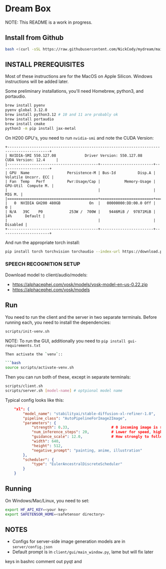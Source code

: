 # Dream Box

NOTE: This README is a work in progress.

## Install from Github

```bash
bash <(curl -sSL https://raw.githubusercontent.com/NickCody/mydream/main/install-mydream.sh)
```

## INSTALL PREREQUISITES

Most of these instructions are for the MacOS on Apple Silicon. Windows instructions will be added later.

Some preliminary installations, you'll need Homebrew, python3, and portaudio.

```bash
brew install pyenv
pyenv global 3.12.0
brew install python3.12 # 10 and 11 are probably ok
brew install portaudio
brew install cmake
python3 -m pip install jax-metal
```

On H200 GPU's, you need to run `nvidia-smi` and note the CUDA Version:

```text
+-----------------------------------------------------------------------------------------+
| NVIDIA-SMI 550.127.08             Driver Version: 550.127.08     CUDA Version: 12.4     |
|-----------------------------------------+------------------------+----------------------+
| GPU  Name                 Persistence-M | Bus-Id          Disp.A | Volatile Uncorr. ECC |
| Fan  Temp   Perf          Pwr:Usage/Cap |           Memory-Usage | GPU-Util  Compute M. |
|                                         |                        |               MIG M. |
|=========================================+========================+======================|
|   0  NVIDIA GH200 480GB             On  |   00000000:DD:00.0 Off |                    0 |
| N/A   39C    P0            253W /  700W |    9446MiB /  97871MiB |     14%      Default |
|                                         |                        |             Disabled |
+-----------------------------------------+------------------------+----------------------+
```

And run the appropriate torch install:

```bash
pip install torch torchvision torchaudio --index-url https://download.pytorch.org/whl/cu124 --upgrade --force-reinstall
```

### SPEECH RECOGNITION SETUP

Download model to client/audio/models:

- <https://alphacephei.com/vosk/models/vosk-model-en-us-0.22.zip>
- <https://alphacephei.com/vosk/models>

## Run

You need to run the client and the server in two separate terminals. Before running each, you need to install the dependencies:

```bash
scripts/init-venv.sh
```

NOTE: To run the GUI, additionally you need to `pip install gui-requirements.txt`

```bash
Then activate the `venv`::

```bash
source scripts/activate-venv.sh
```

Then you can run both of these, except in separate terminals:

```bash
scripts/client.sh
scripts/server.sh [model-name] # optpional model name
```

Typical config looks like this:

```json
    "xl": {
        "model_name": "stabilityai/stable-diffusion-xl-refiner-1.0",
        "pipeline_class": "AutoPipelineForImage2Image",
        "parameters": {
            "strength": 0.33,                   # 0 incoming image is strong, 1 weak
            "num_inference_steps": 20,          # Lower for speed, higher for quality          
            "guidance_scale": 12.0,             # How strongly to follow prompt
            "width": 640,                       
            "height": 512,
            "negative_prompt": "painting, anime, illustration"
        },
        "scheduler": {
            "type": "EulerAncestralDiscreteScheduler"
        }
    }
```
## Running

On Windows/Mac/Linux, you need to set:

```bash
export HF_API_KEY=<your key>
export SAFETENSOR_HOME=<safetensor directory>
```

## NOTES

- Configs for server-side image generation models are in `server/config.json`
- Default prompt is in `client/gui/main_window.py`, lame but will fix later

keys in bashrc
comment out pyqt and

